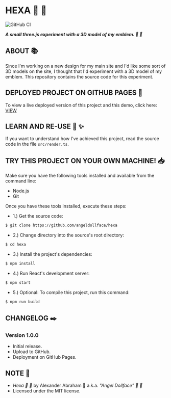 # HEXA :test_tube: :ribbon:

![GitHub CI](https://github.com/angeldollface/hexa/actions/workflows/react.yml/badge.svg)

***A small three.js experiment with a 3D model of my emblem. :test_tube: :ribbon:***

## ABOUT :books:

Since I'm working on a new design for my main site and I'd like some sort of 3D models on the site, I thought that I'd experiment with a 3D model of my emblem. This repository contains the source code for this experiment.

## DEPLOYED PROJECT ON GITHUB PAGES :rocket:

To view a live deployed version of this project and this demo, click here: [VIEW](https://angeldollface.boo/hexa)

## LEARN AND RE-USE :thinking: :sparkles:

If you want to understand how I've achieved this project, read the source code in the file `src/render.ts`.

## TRY THIS PROJECT ON YOUR OWN MACHINE! :inbox_tray:

Make sure you have the following tools installed and available from the command line:

- Node.js
- Git

Once you have these tools installed, execute these steps:

- 1.) Get the source code:

```bash
$ git clone https://github.com/angeldollface/hexa
```

- 2.) Change directory into the source's root directory:

```bash
$ cd hexa
```

- 3.) Install the project's dependencies:

```bash
$ npm install
```

- 4.) Run React's development server:

```bash
$ npm start
```

- 5.) Optional: To compile this project, run this command:

```bash
$ npm run build
```

## CHANGELOG :black_nib:

### Version 1.0.0

- Initial release.
- Upload to GitHub.
- Deployment on GitHub Pages.

## NOTE :scroll:

- *Hexa :test_tube: :ribbon:* by Alexander Abraham :black_heart: a.k.a. *"Angel Dollface" :dolls: :ribbon:*
- Licensed under the MIT license.

